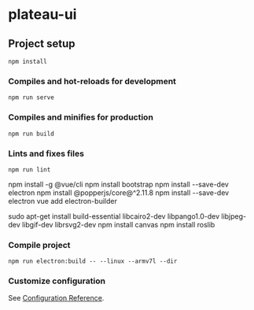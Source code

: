 # plateau-ui

## Project setup
```
npm install
```

### Compiles and hot-reloads for development
```
npm run serve
```

### Compiles and minifies for production
```
npm run build
```

### Lints and fixes files
```
npm run lint
```
npm install -g @vue/cli
npm install bootstrap
npm install --save-dev electron
npm install @popperjs/core@^2.11.8
npm install --save-dev electron
vue add electron-builder

sudo apt-get install build-essential libcairo2-dev libpango1.0-dev libjpeg-dev libgif-dev librsvg2-dev
npm install canvas
npm install roslib

### Compile project
```
npm run electron:build -- --linux --armv7l --dir

```


### Customize configuration
See [Configuration Reference](https://cli.vuejs.org/config/).
